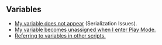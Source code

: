## Variables
- [My variable does not appear](Variables/Serialization%20First.md) (Serialization Issues).
- [My variable becomes unassigned when I enter Play Mode.](Variables/GetComponent%20Misuse.md)
- [Referring to variables in other scripts.](Variables/Members%20In%20Other%20Scripts.md)